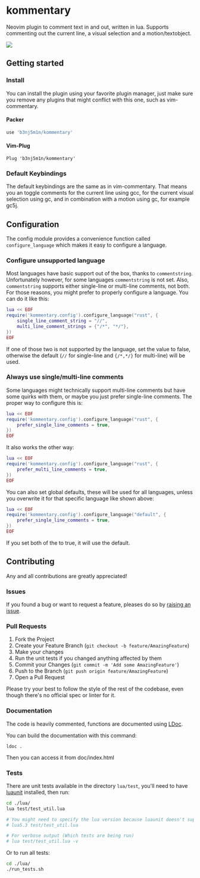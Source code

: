 # kommentary

Neovim plugin to comment text in and out, written in lua. Supports commenting out the current line, a visual selection and a motion/textobject.

![](https://s2.gifyu.com/images/Peek-2021-01-30-23-12.gif)

## Getting started

### Install

You can install the plugin using your favorite plugin manager, just make sure you remove any plugins that might conflict with this one, such as vim-commentary.

#### Packer

```lua
use 'b3nj5m1n/kommentary'
```

#### Vim-Plug

```viml
Plug 'b3nj5m1n/kommentary'
```

### Default Keybindings

The default keybindings are the same as in vim-commentary. That means you an toggle comments for the current line using gcc, for the current visual selection using gc, and in combination with a motion using gc, for example gc5j.

## Configuration

The config module provides a convenience function called `configure_language` which makes it easy to configure a language.

### Configure unsupported language

Most languages have basic support out of the box, thanks to `commentstring`.
Unfortunately however, for some languages `commentstring` is not set.
Also, `commentstring` supports either single-line or multi-line comments, not both.
For those reasons, you might prefer to properly configure a language. You can do it like this:

```lua
lua << EOF
require('kommentary.config').configure_language("rust", {
    single_line_comment_string = "//",
    multi_line_comment_strings = {"/*", "*/"},
})
EOF
```

If one of those two is not supported by the language, set the value to false, otherwise the default (`//` for single-line and `{/*,*/}` for multi-line) will be used.

### Always use single/multi-line comments

Some languages might technically support multi-line comments but have some quirks with them, or maybe you just prefer single-line comments. The proper way to configure this is:

```lua
lua << EOF
require('kommentary.config').configure_language("rust", {
    prefer_single_line_comments = true,
})
EOF
```

It also works the other way:

```lua
lua << EOF
require('kommentary.config').configure_language("rust", {
    prefer_multi_line_comments = true,
})
EOF
```

You can also set global defaults, these will be used for all languages, unless you overwrite it for that specific language like shown above:
```lua
lua << EOF
require('kommentary.config').configure_language("default", {
    prefer_single_line_comments = true,
})
EOF
```

If you set both of the to true, it will use the default.

## Contributing

Any and all contributions are greatly appreciated!

### Issues

If you found a bug or want to request a feature, pleases do so by [raising an issue](https://github.com/b3nj5m1n/kommentary/issues/new/choose).

### Pull Requests

1. Fork the Project
2. Create your Feature Branch (`git checkout -b feature/AmazingFeature`)
3. Make your changes
4. Run the unit tests if you changed anything affected by them
5. Commit your Changes (`git commit -m 'Add some AmazingFeature'`)
6. Push to the Branch (`git push origin feature/AmazingFeature`)
7. Open a Pull Request

Please try your best to follow the style of the rest of the codebase, even though there's no official spec or linter for it.

### Documentation

The code is heavily commented, functions are documented using [LDoc](https://github.com/lunarmodules/LDoc).

You can build the documentation with this command:
```
ldoc .
```
Then you can access it from doc/index.html

### Tests

There are unit tests available in the directory `lua/test`, you'll need to have [luaunit](https://github.com/bluebird75/luaunit) installed, then run:
```sh
cd ./lua/
lua test/test_util.lua

# You might need to specify the lua version because luaunit doesn't support the latest ones
# lua5.3 test/test_util.lua

# For verbose output (Which tests are being run)
# lua test/test_util.lua -v
```

Or to run all tests:
```sh
cd ./lua/
./run_tests.sh
```
